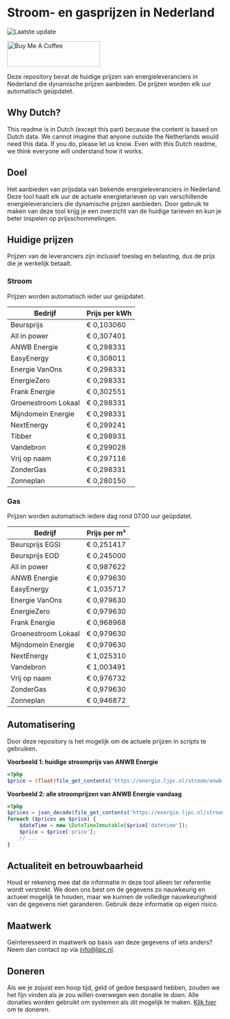 # Stroom- en gasprijzen in Nederland

![Laatste update](https://img.shields.io/badge/laatste%20update-2023--05--26%2007%3A00%20CET-brightgreen)

<a href="https://www.buymeacoffee.com/Lars-" target="_blank"><img src="https://cdn.buymeacoffee.com/buttons/v2/default-orange.png" alt="Buy Me A Coffee" height="60" style="height: 60px !important;width: 217px !important;" ></a>

Deze repository bevat de huidige prijzen van energieleveranciers in Nederland die dynamische prijzen aanbieden. De prijzen worden elk uur automatisch geüpdatet.

## Why Dutch?

This readme is in Dutch (except this part) because the content is based on Dutch data. We cannot imagine that anyone outside the Netherlands would need this data. If you do, please let us know. Even with this Dutch readme, we think
everyone will understand how it works.

## Doel

Het aanbieden van prijsdata van bekende energieleveranciers in Nederland. Deze tool haalt elk uur de actuele energietarieven op van verschillende energieleveranciers die dynamische prijzen aanbieden. Door gebruik te maken van deze tool
krijg je een overzicht van de huidige tarieven en kun je beter inspelen op prijsschommelingen.

## Huidige prijzen

Prijzen van de leveranciers zijn inclusief toeslag en belasting, dus de prijs die je werkelijk betaalt.

### Stroom

Prijzen worden automatisch ieder uur geüpdatet.

 Bedrijf | Prijs per kWh 
---------|---------------
Beursprijs | € 0,103060
All in power | € 0,307401
ANWB Energie | € 0,298331
EasyEnergy | € 0,308011
Energie VanOns | € 0,298331
EnergieZero | € 0,298331
Frank Energie | € 0,302551
Groenestroom Lokaal | € 0,298331
Mijndomein Energie | € 0,298331
NextEnergy | € 0,299241
Tibber | € 0,298931
Vandebron | € 0,299028
Vrij op naam | € 0,297116
ZonderGas | € 0,298331
Zonneplan | € 0,280150


### Gas

Prijzen worden automatisch iedere dag rond 07.00 uur geüpdatet.

 Bedrijf | Prijs per m³ 
---------|--------------
Beursprijs EGSI | € 0,251417
Beursprijs EOD | € 0,245000
All in power | € 0,987622
ANWB Energie | € 0,979630
EasyEnergy | € 1,035717
Energie VanOns | € 0,979630
EnergieZero | € 0,979630
Frank Energie | € 0,968968
Groenestroom Lokaal | € 0,979630
Mijndomein Energie | € 0,979630
NextEnergy | € 1,025310
Vandebron | € 1,003491
Vrij op naam | € 0,976732
ZonderGas | € 0,979630
Zonneplan | € 0,946872


## Automatisering

Door deze repository is het mogelijk om de actuele prijzen in scripts te gebruiken.

**Voorbeeld 1: huidige stroomprijs van ANWB Energie**

```php
<?php
$price = (float)file_get_contents('https://energie.ljpc.nl/stroom/anwb-energie-nu.txt');

```

**Voorbeeld 2: alle stroomprijzen van ANWB Energie vandaag**

```php
<?php
$prices = json_decode(file_get_contents('https://energie.ljpc.nl/stroom/all-in-power-vandaag.json'),true);
foreach ($prices as $price) {
    $dateTime = new \DateTimeImmutable($price['datetime']);
    $price = $price['price'];
    // ...
}
```

## Actualiteit en betrouwbaarheid

Houd er rekening mee dat de informatie in deze tool alleen ter referentie wordt verstrekt. We doen ons best om de gegevens zo nauwkeurig en actueel mogelijk te houden, maar we kunnen de volledige nauwkeurigheid van de gegevens niet
garanderen. Gebruik deze informatie op eigen risico.

## Maatwerk

Geïnteresseerd in maatwerk op basis van deze gegevens of iets anders? Neem dan contact op
via [info@ljpc.nl](mailto:info@ljpc.nl?subject=Energie%20prijzen).

## Doneren

Als we je zojuist een hoop tijd, geld of gedoe bespaard hebben, zouden we het fijn vinden als je zou willen overwegen een
donatie te doen. Alle donaties worden gebruikt om systemen als dit mogelijk te
maken. [Klik hier](https://www.buymeacoffee.com/Lars-) om te doneren.
